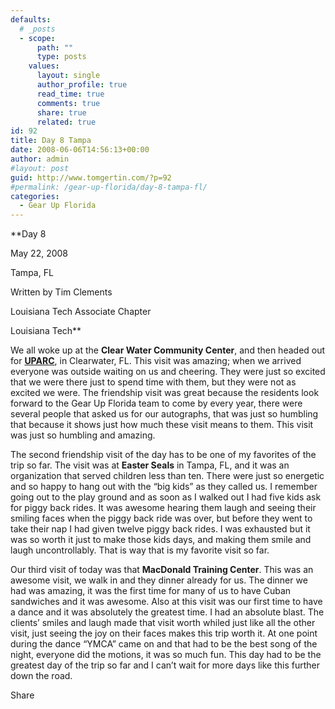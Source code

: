 ```yaml
---
defaults:
  # _posts
  - scope:
      path: ""
      type: posts
    values:
      layout: single
      author_profile: true
      read_time: true
      comments: true
      share: true
      related: true
id: 92
title: Day 8 Tampa
date: 2008-06-06T14:56:13+00:00
author: admin
#layout: post
guid: http://www.tomgertin.com/?p=92
#permalink: /gear-up-florida/day-8-tampa-fl/
categories:
  - Gear Up Florida
---
```

**Day 8
  
May 22, 2008
  
Tampa, FL
  
Written by Tim Clements
  
Louisiana Tech Associate Chapter
  
Louisiana Tech**

We all woke up at the **Clear Water Community Center**, and then headed out for [**UPARC**](http://www.uparc.com/), in Clearwater, FL. This visit was amazing; when we arrived everyone was outside waiting on us and cheering. They were just so excited that we were there just to spend time with them, but they were not as excited we were. The friendship visit was great because the residents look forward to the Gear Up Florida team to come by every year, there were several people that asked us for our autographs, that was just so humbling that because it shows just how much these visit means to them. This visit was just so humbling and amazing.

The second friendship visit of the day has to be one of my favorites of the trip so far. The visit was at **Easter Seals** in Tampa, FL, and it was an organization that served children less than ten. There were just so energetic and so happy to hang out with the “big kids” as they called us. I remember going out to the play ground and as soon as I walked out I had five kids ask for piggy back rides. It was awesome hearing them laugh and seeing their smiling faces when the piggy back ride was over, but before they went to take their nap I had given twelve piggy back rides. I was exhausted but it was so worth it just to make those kids days, and making them smile and laugh uncontrollably. That is way that is my favorite visit so far.

Our third visit of today was that **MacDonald Training Center**. This was an awesome visit, we walk in and they dinner already for us. The dinner we had was amazing, it was the first time for many of us to have Cuban sandwiches and it was awesome. Also at this visit was our first time to have a dance and it was absolutely the greatest time. I had an absolute blast. The clients&#8217; smiles and laugh made that visit worth whiled just like all the other visit, just seeing the joy on their faces makes this trip worth it. At one point during the dance “YMCA” came on and that had to be the best song of the night, everyone did the motions, it was so much fun. This day had to be the greatest day of the trip so far and I can’t wait for more days like this further down the road.

<div class="addtoany_share_save_container addtoany_content_bottom">
  <div class="a2a_kit a2a_kit_size_32 addtoany_list a2a_target" id="wpa2a_26">
    <a class="a2a_dd addtoany_share_save" href="https://www.addtoany.com/share_save"><img src="http://www.tomgertin.com/blog/wp-content/plugins/add-to-any/share_save_171_16.png" width="171" height="16" alt="Share" /></a>
  </div>
</div>